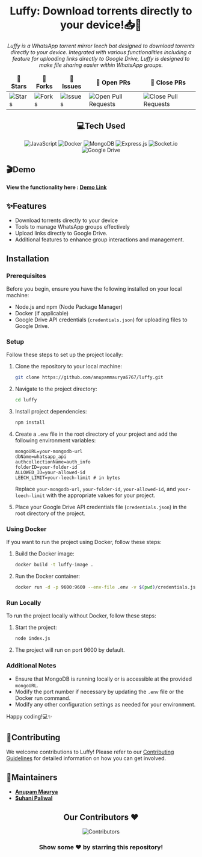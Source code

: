 <div align="center">

# Luffy: Download torrents directly to your device!📥📀

<i>Luffy is a WhatsApp torrent mirror leech bot designed to download torrents directly to your device. Integrated with various functionalities including a feature for uploading links directly to Google Drive, Luffy is designed to make file sharing easier within WhatsApp groups.</i>

</div>

<div align = "center">
<table align="center">
    <thead align="center">
        <tr border: 1px;>
            <td><b>🌟 Stars</b></td>
            <td><b>🍴 Forks</b></td>
            <td><b>🐛 Issues</b></td>
            <td><b>🔔 Open PRs</b></td>
            <td><b>🔕 Close PRs</b></td>
        </tr>
     </thead>
    <tbody>
         <tr>
            <td><img alt="Stars" src="https://img.shields.io/github/stars/anupammaurya6767/luffy?style=flat&logo=github"/></td>
             <td><img alt="Forks" src="https://img.shields.io/github/forks/anupammaurya6767/luffy?style=flat&logo=github"/></td>
            <td><img alt="Issues" src="https://img.shields.io/github/issues/anupammaurya6767/luffy?style=flat&logo=github"/></td>
            <td><img alt="Open Pull Requests" src="https://img.shields.io/github/issues-pr/anupammaurya6767/luffy?style=flat&logo=github"/></td>
           <td><img alt="Close Pull Requests" src="https://img.shields.io/github/issues-pr-closed/anupammaurya6767/luffy?style=flat&color=critical&logo=github"/></td>
        </tr>
    </tbody>
</table>
</div>

<div align="center">

## 💻Tech Used

![JavaScript](https://img.shields.io/badge/javascript-%23323330.svg?style=for-the-badge&logo=javascript&logoColor=%23F7DF1E)
![Docker](https://img.shields.io/badge/docker-%230db7ed.svg?style=for-the-badge&logo=docker&logoColor=white)
![MongoDB](https://img.shields.io/badge/MongoDB-%234ea94b.svg?style=for-the-badge&logo=mongodb&logoColor=white)
![Express.js](https://img.shields.io/badge/express.js-%23404d59.svg?style=for-the-badge&logo=express&logoColor=%2361DAFB)
![Socket.io](https://img.shields.io/badge/Socket.io-black?style=for-the-badge&logo=socket.io&badgeColor=010101)
![Google Drive](https://img.shields.io/badge/Google%20Drive-4285F4?style=for-the-badge&logo=googledrive&logoColor=white)

</div>

## 🎬Demo

**View the functionality here : [Demo Link](https://x.com/anupammaurya981/status/1772310401327231002)**

## ✨Features

- Download torrents directly to your device
- Tools to manage WhatsApp groups effectively
- Upload links directly to Google Drive.
- Additional features to enhance group interactions and management.

## Installation
### Prerequisites

Before you begin, ensure you have the following installed on your local machine:

- Node.js and npm (Node Package Manager)
- Docker (if applicable)
- Google Drive API credentials (`credentials.json`) for uploading files to Google Drive.

### Setup

Follow these steps to set up the project locally:

1. Clone the repository to your local machine:

   ```bash
   git clone https://github.com/anupammaurya6767/luffy.git
   ```

2. Navigate to the project directory:

   ```bash
   cd luffy
   ```

3. Install project dependencies:

   ```bash
   npm install
   ```

4. Create a `.env` file in the root directory of your project and add the following environment variables:

   ```plaintext
   mongoURL=your-mongodb-url
   dbName=whatsapp_api
   authcollectionName=auth_info
   folderID=your-folder-id
   ALLOWED_ID=your-allowed-id
   LEECH_LIMIT=your-leech-limit # in bytes
   ```

   Replace `your-mongodb-url`, `your-folder-id`, `your-allowed-id`, and `your-leech-limit` with the appropriate values for your project.

5. Place your Google Drive API credentials file (`credentials.json`) in the root directory of the project.

### Using Docker

If you want to run the project using Docker, follow these steps:

1. Build the Docker image:

   ```bash
   docker build -t luffy-image .
   ```

2. Run the Docker container:

   ```bash
   docker run -d -p 9600:9600 --env-file .env -v $(pwd)/credentials.json:/app/credentials.json luffy-image
   ```

### Run Locally

To run the project locally without Docker, follow these steps:

1. Start the project:

   ```bash
   node index.js
   ```

2. The project will run on port 9600 by default.

### Additional Notes

- Ensure that MongoDB is running locally or is accessible at the provided `mongoURL`.
- Modify the port number if necessary by updating the `.env` file or the Docker run command.
- Modify any other configuration settings as needed for your environment.

Happy coding!💻✨

## 🤝Contributing

We welcome contributions to Luffy! Please refer to our [Contributing Guidelines](CONTRIBUTING.md) for detailed information on how you can get involved.

## 👥Maintainers

-   [**Anupam Maurya**](https://github.com/anupammaurya6767) 
-   [**Suhani Paliwal**](https://github.com/suhanipaliwal) 

<div>
 
<h2 align = "center">Our Contributors ❤️</h2>
<div align = "center">
  
![Contributors](https://contrib.rocks/image?repo=anupammaurya6767/luffy)

### Show some ❤️ by starring this repository!

</div>
